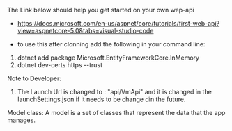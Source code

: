 The Link below should help you  get started on your own wep-api

- https://docs.microsoft.com/en-us/aspnet/core/tutorials/first-web-api?view=aspnetcore-5.0&tabs=visual-studio-code 

- to use this after clonning add the following in your command line:
1. dotnet add package Microsoft.EntityFrameworkCore.InMemory
2. dotnet dev-certs https --trust


Note to Developer:

1. The Launch Url is changed  to : "api/VmApi" and it is changed in the launchSettings.json if it needs to be change din the future.


Model class:
A model is a set of classes that represent the data that the app manages.


